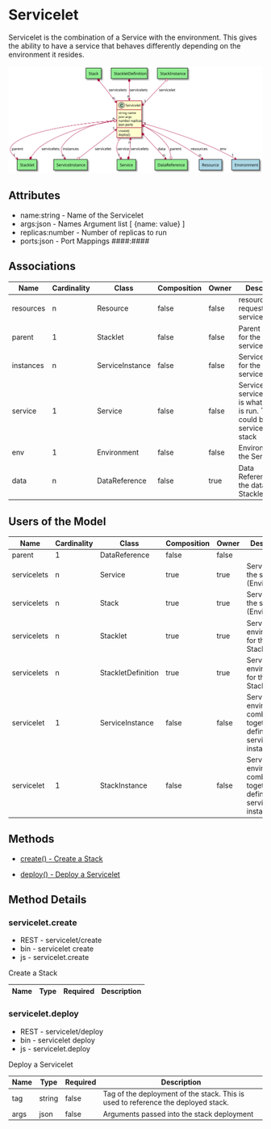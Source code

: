 # Servicelet

Servicelet is the combination of a Service with the environment. This gives the ability to have  a service that behaves differently depending on the environment it resides.

![Logical Diagram](./logical.svg)

## Attributes

* name:string - Name of the Servicelet
* args:json - Names Argument list [ {name: value} ]
* replicas:number - Number of replicas to run
* ports:json - Port Mappings ####:####


## Associations

| Name | Cardinality | Class | Composition | Owner | Description |
| --- | --- | --- | --- | --- | --- |
| resources | n | Resource | false | false | resource requests for the servicelet |
| parent | 1 | Stacklet | false | false | Parent stacklet for the servicelet |
| instances | n | ServiceInstance | false | false | ServiceInstance for the servicelet |
| service | 1 | Service | false | false | Service for the servicelet, this is what service is run. This could be a service or a stack |
| env | 1 | Environment | false | false | Environment for the Servicelet |
| data | n | DataReference | false | true | Data References to the data in the Stacklet |


## Users of the Model

| Name | Cardinality | Class | Composition | Owner | Description |
| --- | --- | --- | --- | --- | --- |
| parent | 1 | DataReference | false | false |  |
| servicelets | n | Service | true | true | Servicelets of the service (Environment) |
| servicelets | n | Stack | true | true | Servicelets of the service (Environment) |
| servicelets | n | Stacklet | true | true | Service with environment for the Stacklet |
| servicelets | n | StackletDefinition | true | true | Service with environment for the Stacklet |
| servicelet | 1 | ServiceInstance | false | false | Service and environment combined together that defines the service instance |
| servicelet | 1 | StackInstance | false | false | Service and environment combined together that defines the service instance |





## Methods

* [create() - Create a Stack](#Action-create)

* [deploy() - Deploy a Servicelet](#Action-deploy)


<h2>Method Details</h2>
    
### servicelet.create
* REST - servicelet/create
* bin - servicelet create
* js - servicelet.create

Create a Stack

| Name | Type | Required | Description |
|---|---|---|---|




### servicelet.deploy
* REST - servicelet/deploy
* bin - servicelet deploy
* js - servicelet.deploy

Deploy a Servicelet

| Name | Type | Required | Description |
|---|---|---|---|
| tag | string |false | Tag of the deployment of the stack. This is used to reference the deployed stack. |
| args | json |false | Arguments passed into the stack deployment |





